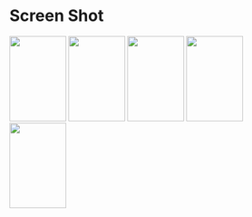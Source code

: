 Screen Shot
===========

<div>
  <img width = "100" height = "150" src = "https://user-images.githubusercontent.com/47319426/52609462-c37f2900-2ec0-11e9-82b0-ac4be44d51b0.PNG">
  <img width = "100" height = "150" src = "https://user-images.githubusercontent.com/47319426/52609474-cb3ecd80-2ec0-11e9-8ad2-3f3999f52912.PNG">
  <img width = "100" height = "150" src = "https://user-images.githubusercontent.com/47319426/52609485-d1cd4500-2ec0-11e9-9f9f-441689a9563a.PNG">
  <img width = "100" height = "150" src = "https://user-images.githubusercontent.com/47319426/52609494-d85bbc80-2ec0-11e9-8a2c-77704a00a577.PNG">
  <img width = "100" height = "150" src = "https://user-images.githubusercontent.com/47319426/52609501-ddb90700-2ec0-11e9-90e9-7d91b8d3ba7a.PNG">
</div>
